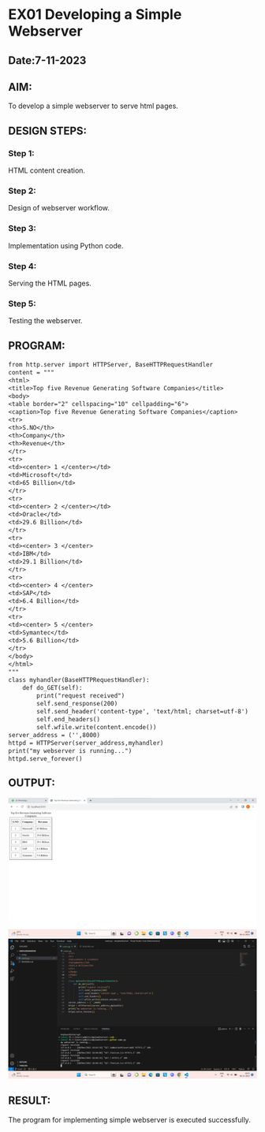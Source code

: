 # EX01 Developing a Simple Webserver
## Date:7-11-2023

## AIM:
To develop a simple webserver to serve html pages.

## DESIGN STEPS:
### Step 1: 
HTML content creation.

### Step 2:
Design of webserver workflow.

### Step 3:
Implementation using Python code.

### Step 4:
Serving the HTML pages.

### Step 5:
Testing the webserver.

## PROGRAM:
```
from http.server import HTTPServer, BaseHTTPRequestHandler
content = """
<html>
<title>Top five Revenue Generating Software Companies</title>
<body>
<table border="2" cellspacing="10" cellpadding="6">
<caption>Top five Revenue Generating Software Companies</caption>
<tr>
<th>S.NO</th>
<th>Company</th>
<th>Revenue</th>
</tr>
<tr>
<td><center> 1 </center></td>
<td>Microsoft</td>
<td>65 Billion</td>
</tr>
<tr>
<td><center> 2 </center></td>
<td>Oracle</td>
<td>29.6 Billion</td>
</tr>
<tr>
<td><center> 3 </center>
<td>IBM</td>
<td>29.1 Billion</td>
</tr>
<tr>
<td><center> 4 </center>
<td>SAP</td>
<td>6.4 Billion</td>
</tr>
<tr>
<td><center> 5 </center>
<td>Symantec</td>
<td>5.6 Billion</td>
</tr>
</body>
</html>
"""
class myhandler(BaseHTTPRequestHandler):
    def do_GET(self):
        print("request received")
        self.send_response(200)
        self.send_header('content-type', 'text/html; charset=utf-8')
        self.end_headers()
        self.wfile.write(content.encode())
server_address = ('',8000)
httpd = HTTPServer(server_address,myhandler)
print("my webserver is running...")
httpd.serve_forever()
```

## OUTPUT:
![Alt text](<Screenshot 2023-11-08 180455.png>)
![Alt text](<Screenshot 2023-11-08 180525.png>)

## RESULT:
The program for implementing simple webserver is executed successfully.
